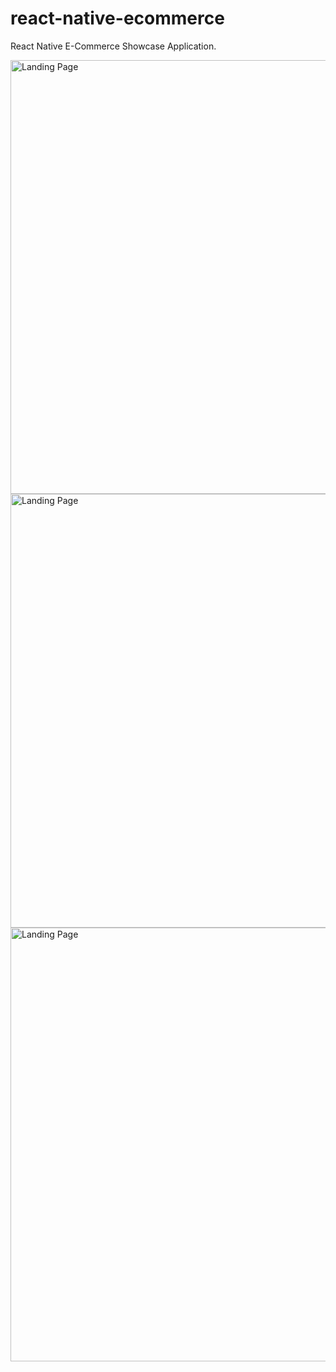 # react-native-ecommerce
React Native E-Commerce Showcase Application.
<!DOCTYPE html>
<html>
<body>
<img src="https://firebasestorage.googleapis.com/v0/b/innernepal-dca5b.appspot.com/o/Github%2Fmockup_1and2.png?alt=media&token=e3c21851-bc04-4711-9ba2-36fd5a638646" alt="Landing Page"  width="926" height="694">

<img src="https://firebasestorage.googleapis.com/v0/b/innernepal-dca5b.appspot.com/o/Github%2Fmock_up_3and4.png?alt=media&token=2225b4d8-e2a8-4d66-8c4f-122fb81b0faf" alt="Landing Page"  width="926" height="694">

<img src="https://firebasestorage.googleapis.com/v0/b/innernepal-dca5b.appspot.com/o/Github%2FSimulator%20Screen%20Shot%20-%20iPhone%20X%20-%202018-04-19%20at%2011.47.01_iphonexspacegrey_portrait.png?alt=media&token=ca1ebc4c-0857-4711-bbe8-3ec93ec5b686" alt="Landing Page"  width="926" height="694">


</body>
</html>
